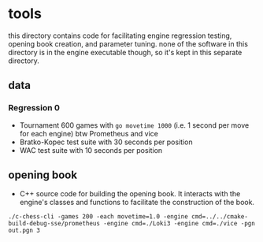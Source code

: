 tools
=====
this directory contains code for facilitating engine regression testing, opening book creation, and parameter tuning. 
none of the software in this directory is in the engine executable though, so it's kept in this separate directory.

data
----
### Regression 0
- Tournament 600 games with ```go movetime 1000``` (i.e. 1 second per move for each engine) btw Prometheus and vice
- Bratko-Kopec test suite with 30 seconds per position
- WAC test suite with 10 seconds per position

opening book
------------
- C++ source code for building the opening book. It interacts with the engine's classes and functions to facilitate the
construction of the book.

```shell
./c-chess-cli -games 200 -each movetime=1.0 -engine cmd=../../cmake-build-debug-sse/prometheus -engine cmd=./Loki3 -engine cmd=./vice -pgn out.pgn 3
```